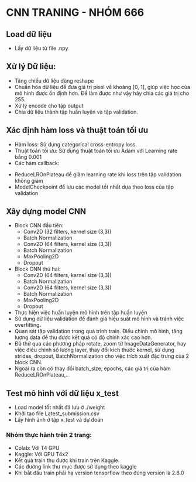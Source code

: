 # CNN TRANING - NHÓM 666
## Load dữ liệu 
- Lấy dữ liệu từ file .npy
## Xử lý Dữ liệu: 
- Tăng chiều dữ liệu dùng reshape
- Chuẩn hóa dữ liệu để đưa giá trị pixel về khoảng [0, 1], giúp việc học của mô hình được ổn định hơn. Để làm được như vậy hãy chia các giá trị cho 255.
- Xử lý encode cho tập output
- Chia dữ liệu thành tập huấn luyện và tập validation.
## Xác định hàm loss và thuật toán tối ưu
- Hàm loss: Sử dụng categorical cross-entropy loss.
- Thuật toán tối ưu: Sử dụng thuật toán tối ưu Adam với Learning rate bằng 0.001
- Các hàm callback:
+ ReduceLROnPlateau để giảm learning rate khi loss trên tập validation không giảm
+ ModelCheckpoint để lưu các model tốt nhất dựa theo loss của tập validation
## Xây dựng model CNN
- Block CNN đầu tiên:
	+ Conv2D (32 filters, kernel size (3,3))
	+ Batch Normalization
	+ Conv2D (64 filters, kernel size (3,3))
	+ Batch Normalization
	+ MaxPooling2D
	+ Dropout
- Block CNN thứ hai:
	+ Conv2D (64 filters, kernel size (3,3))
	+ Batch Normalization
	+ Conv2D (64 filters, kernel size (3,3))
	+ Batch Normalization
	+ MaxPooling2D
	+ Dropout
- Thực hiện việc huấn luyện mô hình trên tập huấn luyện
- Sử dụng dữ liệu validation để đánh giá hiệu suất mô hình và tránh việc overfitting.
- Quan sát tập validation trong quá trình train. Điều chỉnh mô hình, tăng lượng data để thu được kết quả có độ chính xác cao hơn.
- Đã thử qua các phương pháp rotate, zoom từ ImageDataGenerator, hay việc điều chỉnh số lượng layer, thay đổi kích thước kernel, sử dụng strides, dropout, BatchNormalization cho việc trích xuất đặc trưng của 2 block CNN. 
- Ngoài ra còn có thay đổi batch_size, epochs, các giá trị của hàm ReduceLROnPlateau,..
## Test mô hình với dữ liệu x_test
- Load model tốt nhất đã lưu ở ./weight
- Khởi tạo file Latest_submission.csv
- Lấy hình ảnh ở tập x_test và dự đoán

### Nhóm thực hành trên 2 trang: 
- Colab: Với T4 GPU
- Kaggle: Với GPU T4x2
- Kết quả train thu được khi train trên Kaggle.
- Các đường link thư mục được sử dụng theo kaggle
- Khi bắt đầu train phải hạ version tensorflow theo đúng version là 2.8.0
